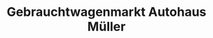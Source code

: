 ---
title: "Gebrauchtwagenmarkt Autohaus Müller"
url: /sassenburg/gebrauchtwagenmarkt-autohaus-mueller/
shop: Autohaus
---